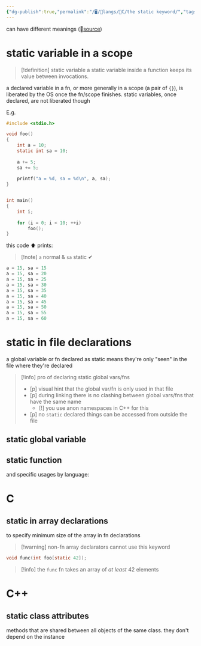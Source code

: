 ```yaml
---
{"dg-publish":true,"permalink":"/🖥/📜langs/🍊C/the static keyword/","tags":["c","cpp","programming"]}
---
```



can have different meanings (🔗[source](https://stackoverflow.com/q/572547/12575557))

# static variable in a scope
>[!definition] static variable
> a static variable inside a function keeps its value between invocations. 

a declared variable in a fn, or more generally in a scope (a pair of `{}`), is liberated by the OS once the fn/scope finishes.
static variables, once declared, are not liberated though

E.g. 
```c
#include <stdio.h>

void foo()
{
    int a = 10;
    static int sa = 10;
    
    a += 5;
    sa += 5;
    
    printf("a = %d, sa = %d\n", a, sa);
}


int main()
{
    int i;
    
    for (i = 0; i < 10; ++i)
        foo();
}

```

this code ⬆ prints:
>[!note] `a` normal & `sa` static ✔
```c
a = 15, sa = 15
a = 15, sa = 20
a = 15, sa = 25
a = 15, sa = 30
a = 15, sa = 35
a = 15, sa = 40
a = 15, sa = 45
a = 15, sa = 50
a = 15, sa = 55
a = 15, sa = 60
```
# static in file declarations
a global variable or fn declared as static means they're only "seen" in the file where they're declared
>[!info] pro of declaring static global vars/fns
> - [p] visual hint that the global var/fn is only used in that file
> - [p] during linking there is no clashing between global vars/fns that have the same name 
> 	- [!] you use anon namespaces in C++ for this
> - [p] no `static`  declared things can be accessed from outside the file
## static global variable
## static function

and specific usages by language:
# C
## static in array declarations
to specify minimum size of the array in fn declarations
>[!warning] non-fn array declarators cannot use this keyword

```c
void func(int foo[static 42]);
```
>[!info] the `func` fn takes an array of *at least* 42 elements
# C++
## static class attributes
methods that are shared between all objects of the same class.
they don't depend on the instance